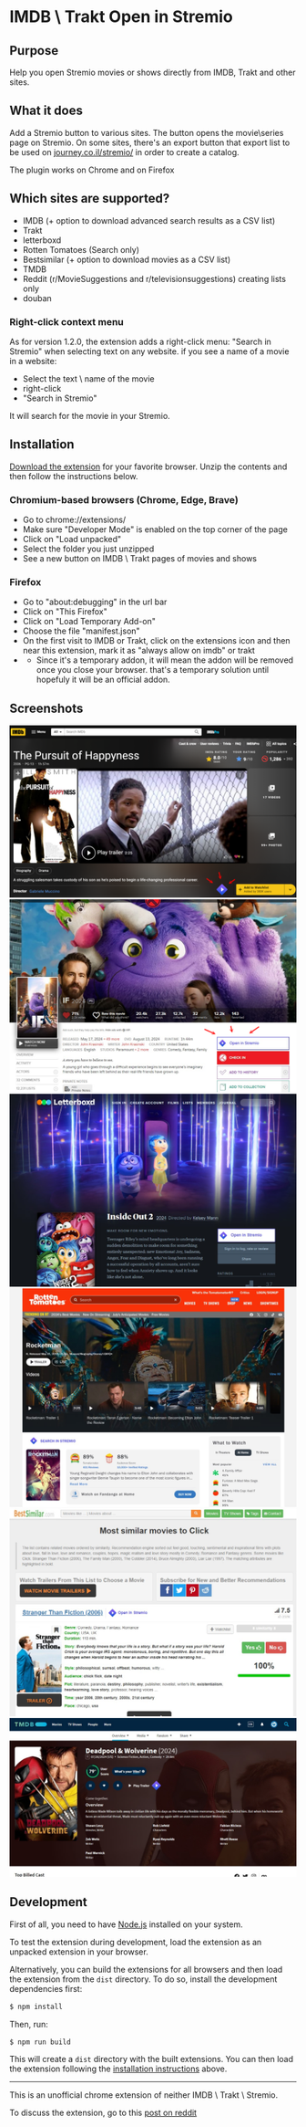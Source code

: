 # IMDB \ Trakt Open in Stremio

## Purpose

Help you open Stremio movies or shows directly from IMDB, Trakt and other sites.

## What it does

Add a Stremio button to various sites. The button opens the movie\series page on Stremio.
On some sites, there's an export button that export list to be used on [journey.co.il/stremio/](https://www.journey.co.il/stremio) in order to create a catalog.

The plugin works on Chrome and on Firefox

## Which sites are supported?

- IMDB (+ option to download advanced search results as a CSV list)
- Trakt
- letterboxd
- Rotten Tomatoes (Search only)
- Bestsimilar (+ option to download movies as a CSV list)
- TMDB
- Reddit (r/MovieSuggestions and r/televisionsuggestions) creating lists only
- douban

### Right-click context menu

As for version 1.2.0, the extension adds a right-click menu: "Search in Stremio" when selecting text on any website. if you see a name of a movie in a website:

- Select the text \ name of the movie
-  right-click
-  "Search in Stremio"

It will search for the movie in your Stremio.

## Installation

[Download the extension](https://github.com/yortem/chrome-stremio-imdb/releases/) for your favorite browser. Unzip the contents and then follow the instructions below.

### Chromium-based browsers (Chrome, Edge, Brave)

- Go to chrome://extensions/
- Make sure "Developer Mode" is enabled on the top corner of the page
- Click on "Load unpacked" 
- Select the folder you just unzipped
- See a new button on IMDB \ Trakt pages of movies and shows

### Firefox
- Go to "about:debugging" in the url bar 
- Click on "This Firefox"
- Click on "Load Temporary Add-on"
- Choose the file "manifest.json"
- On the first visit to IMDB or Trakt, click on the extensions icon and then near this extension, mark it as "always allow on imdb" or trakt
- * Since it's a temporary addon, it will mean the addon will be removed once you close your browser. that's a temporary solution until hopefuly it will be an official addon.

## Screenshots

![Screenshot](screenshot-stremio-imdb.webp)
![Screenshot 2](screenshot-stremio-trakt.webp)
![Screenshot 3](screenshot-stremio-letterboxd.jpg)
![Screenshot 4](screenshot-stremio-rt.jpg)
![Screenshot 5](screenshot-stremio-bestsimilar.jpg)
![Screenshot 6](themoviedb-stremio.jpg)

## Development

First of all, you need to have [Node.js](https://nodejs.org/) installed on your system.

To test the extension during development, load the extension as an unpacked extension in your browser.

Alternatively, you can build the extensions for all browsers and then load the extension from the `dist` directory. To do so, install the development dependencies first:

```bash
$ npm install
```

Then, run:

```bash
$ npm run build
```

This will create a `dist` directory with the built extensions. You can then load the extension following the [installation instructions](#installation) above.

---

This is an unofficial chrome extension of neither IMDB \ Trakt \ Stremio.

To discuss the extension, go to this [post on reddit](https://www.reddit.com/r/StremioAddons/comments/1dtvjmk/chrome_extension_open_the_movie_in_stremio/)
